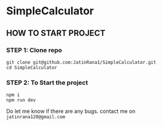 # SimpleCalculator
## HOW TO START PROJECT
### STEP 1: Clone repo 
```
git clone git@github.com:JatinRana1/SimpleCalculator.git
cd SimpleCalculator
```

### STEP 2: To Start the project
``` 
npm i
npm run dev
```

Do let me know if there are any bugs.
contact me on ```jatinrana120@gmail.com```
